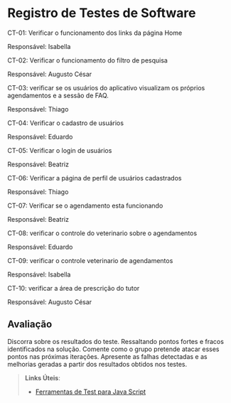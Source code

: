 # Registro de Testes de Software

CT-01: Verificar o funcionamento dos links da página Home

Responsável: Isabella


CT-02: Verificar o funcionamento do filtro de pesquisa

Responsável: Augusto César

CT-03: verificar se os usuários do aplicativo visualizam os próprios agendamentos e a sessão de FAQ.

Responsável: Thiago

CT-04: Verificar o cadastro de usuários

Responsável: Eduardo

CT-05: Verificar o login de usuários

Responsável: Beatriz

CT-06: Verificar a página de perfil de usuários cadastrados

Responsável: Thiago

CT-07: Verificar se o agendamento esta funcionando

Responsável: Beatriz

CT-08: verificar o controle do veterinario sobre o agendamentos

Responsável: Eduardo

CT-09: verificar o controle veterinario de agendamentos

Responsável: Isabella

CT-10: verificar a área de prescrição do tutor

Responsável: Augusto César


## Avaliação

Discorra sobre os resultados do teste. Ressaltando pontos fortes e fracos identificados na solução. Comente como o grupo pretende atacar esses pontos nas próximas iterações. Apresente as falhas detectadas e as melhorias geradas a partir dos resultados obtidos nos testes.

> **Links Úteis**:
> - [Ferramentas de Test para Java Script](https://geekflare.com/javascript-unit-testing/)
